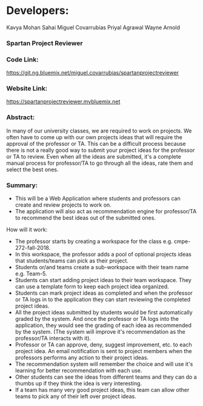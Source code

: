 # Developers:
Kavya Mohan Sahai
Miguel Covarrubias
Priyal Agrawal
Wayne Arnold


### Spartan Project Reviewer

### Code Link:
https://git.ng.bluemix.net/miguel.covarrubias/spartanprojectreviewer

### Website Link: 
https://spartanprojectreviewer.mybluemix.net

### Abstract: 
In many of our university classes, we are required to work on projects. We often have to come up with our own projects ideas that will require the approval of the professor or TA. This can be a difficult process because there is not a really good way to submit your project ideas for the professor or TA to review. Even when all the ideas are submitted, it's a complete manual process for professor/TA to go through all the ideas, rate them and select the best ones.

### Summary:
- This will be a Web Application where students and professors can create and review projects to work on.
- The application will also act as recommendation engine for professor/TA to recommend the best ideas out of the submitted ones.

How will it work:
- The professor starts by creating a workspace for the class e.g. cmpe-272-fall-2018. 
- In this workspace, the professor adds a pool of optional projects ideas that students/teams can pick as their project. 
- Students or/and teams create a sub-workspace with their team name e.g. Team-5.
- Students can start adding project ideas to their team workspace. They can use a template form to keep each project idea organized. 
- Students can mark project ideas as completed and when the professor or TA logs in to the application they can start reviewing the completed project ideas. 
- All the project ideas submitted by students would be first automatically graded by the system. And once the professor or TA logs into the application, they would see the grading of each idea as recommended by the system. (The system will improve it's recommendation as the professor/TA interacts with it).
- Professor or TA can approve, deny, suggest improvement, etc. to each project idea. An email notification is sent to project members when the professors performs any action to their project ideas.
- The recommendation system will remember the choice and will use it's learning for better recommendation with each use.
- Other students can see the ideas from different teams and they can do a thumbs up if they think the idea is very interesting. 
- If a team has many very good project ideas, this team can allow other teams to pick any of their left over project ideas. 

